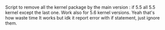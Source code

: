 Script to remove all the kernel package by the main version : if 5.5 all 5.5 kernel except the last one.
Work also for 5.6 kernel versions.
Yeah that's how waste time
It works but idk it report error with if statement, just ignore them.

